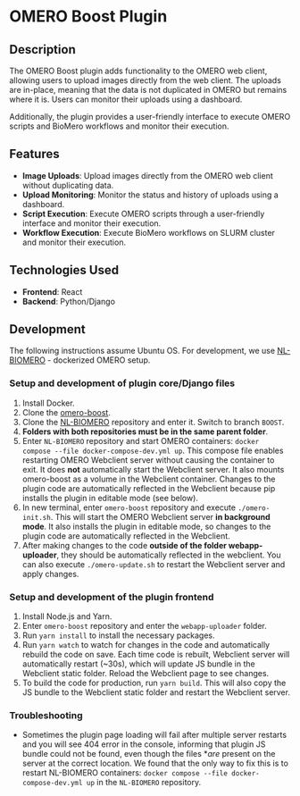 # OMERO Boost Plugin

## Description

The OMERO Boost plugin adds functionality to the OMERO web client, allowing users to upload images directly from the web client. The uploads are in-place, meaning that the data is not duplicated in OMERO but remains where it is. Users can monitor their uploads using a dashboard.

Additionally, the plugin provides a user-friendly interface to execute OMERO scripts and BioMero workflows and monitor their execution.

## Features

- **Image Uploads**: Upload images directly from the OMERO web client without duplicating data.
- **Upload Monitoring**: Monitor the status and history of uploads using a dashboard.
- **Script Execution**: Execute OMERO scripts through a user-friendly interface and monitor their execution.
- **Workflow Execution**: Execute BioMero workflows on SLURM cluster and monitor their execution.

## Technologies Used

- **Frontend**: React
- **Backend**: Python/Django

## Development
The following instructions assume Ubuntu OS.
For development, we use [NL-BIOMERO](https://github.com/Cellular-Imaging-Amsterdam-UMC/NL-BIOMERO) - dockerized OMERO setup.
### Setup and development of plugin core/Django files
1. Install Docker. 
2. Clone the [omero-boost](https://github.com/Cellular-Imaging-Amsterdam-UMC/omero-boost.git).
3. Clone the [NL-BIOMERO](https://github.com/Cellular-Imaging-Amsterdam-UMC/NL-BIOMERO) repository and enter it. Switch to branch `BOOST`.
4. **Folders with both repositories must be in the same parent folder**.
5. Enter `NL-BIOMERO` repository and start OMERO containers: `docker compose --file docker-compose-dev.yml up`. This compose file enables restarting OMERO Webclient server without causing the container to exit. It does **not** automatically start the Webclient server. It also mounts omero-boost as a volume in the Webclient container. Changes to the plugin code are automatically reflected in the Webclient because pip installs the plugin in editable mode (see below).
6. In new terminal, enter `omero-boost` repository and execute `./omero-init.sh`. This will start the OMERO Webclient server **in background mode**. It also installs the plugin in editable mode, so changes to the plugin code are automatically reflected in the Webclient.
7. After making changes to the code **outside of the folder webapp-uploader**, they should be automatically reflected in the webclient. You can also execute `./omero-update.sh` to restart the Webclient server and apply changes.


### Setup and development of the plugin frontend
1. Install Node.js and Yarn.
2. Enter `omero-boost` repository and enter the `webapp-uploader` folder.
3. Run `yarn install` to install the necessary packages.
4. Run `yarn watch` to watch for changes in the code and automatically rebuild the code on save. Each time code is rebuilt, Webclient server will automatically restart (~30s), which will update JS bundle in the Webclient static folder. Reload the Webclient page to see changes.
5. To build the code for production, run `yarn build`. This will also copy the JS bundle to the Webclient static folder and restart the Webclient server.

### Troubleshooting
- Sometimes the plugin page loading will fail after multiple server restarts and you will see 404 error in the console, informing that plugin JS bundle could not be found, even though the files **are* present on the server at the correct location. We found that the only way to fix this is to restart NL-BIOMERO containers: `docker compose --file docker-compose-dev.yml up` in the `NL-BIOMERO` repository.